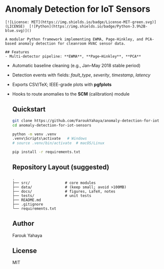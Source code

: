 # Anomaly Detection for IoT Sensors

    [![License: MIT](https://img.shields.io/badge/License-MIT-green.svg)](LICENSE)  [![Python](https://img.shields.io/badge/Python-3.9%2B-blue.svg)]()

    A modular Python framework implementing EWMA, Page-Hinkley, and PCA-based anomaly detection for cleanroom HVAC sensor data.

    ## Features
    - Multi-detector pipeline: **EWMA**, **Page–Hinkley**, **PCA**
- Automatic baseline cleaning (e.g., Jan–May 2018 stable period)
- Detection events with fields: *fault_type*, *severity*, *timestamp*, *latency*
- Exports CSV/TeX; IEEE-grade plots with **pgfplots**
- Hooks to route anomalies to the **SCM** (calibration) module

    ## Quickstart
    ```bash
    git clone https://github.com/FaroukYahaya/anomaly-detection-for-iot-sensors.git
    cd anomaly-detection-for-iot-sensors

    python -m venv .venv
    .venv\Scripts\activate   # Windows
    # source .venv/bin/activate  # macOS/Linux

    pip install -r requirements.txt
    ```

    ## Repository Layout (suggested)
    ```
    .
    ├── src/                # core modules
    ├── data/               # (keep small; avoid >100MB)
    ├── docs/               # figures, LaTeX, notes
    ├── tests/              # unit tests
    ├── README.md
    ├── .gitignore
    └── requirements.txt
    ```

    ## Author
    Farouk Yahaya

    ## License
    MIT
